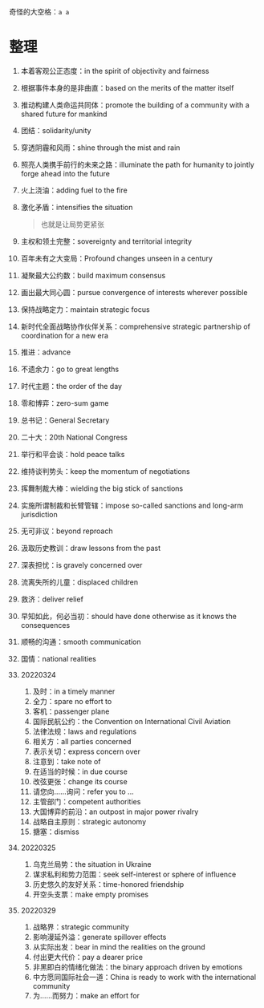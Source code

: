 奇怪的大空格：`a a`

# 整理

1. 本着客观公正态度：in the spirit of objectivity and fairness

2. 根据事件本身的是非曲直：based on the merits of the matter itself

3. 推动构建人类命运共同体：promote the building of a community with a shared future for mankind

4. 团结：solidarity/unity

5. 穿透阴霾和风雨：shine through the mist and rain

6. 照亮人类携手前行的未来之路：illuminate the path for humanity to jointly forge ahead into the future

7. 火上浇油：adding fuel to the fire

8. 激化矛盾：intensifies the situation

   > 也就是让局势更紧张

9. 主权和领土完整：sovereignty and territorial integrity

10. 百年未有之大变局：Profound changes unseen in a century

11. 凝聚最大公约数：build maximum consensus

12. 画出最大同心圆：pursue convergence of interests wherever possible

13. 保持战略定力：maintain strategic focus

14. 新时代全面战略协作伙伴关系：comprehensive strategic partnership of coordination for a new era

15. 推进：advance

16. 不遗余力：go to great lengths

17. 时代主题：the order of the day

18. 零和博弈：zero-sum game

19. 总书记：General Secretary

20. 二十大：20th National Congress

21. 举行和平会谈：hold peace talks

22. 维持谈判势头：keep the momentum of negotiations

23. 挥舞制裁大棒：wielding the big stick of sanctions

24. 实施所谓制裁和长臂管辖：impose so-called sanctions and long-arm jurisdiction

25. 无可非议：beyond reproach

26. 汲取历史教训：draw lessons from the past

27. 深表担忧：is gravely concerned over

28. 流离失所的儿童：displaced children

29. 救济：deliver relief

30. 早知如此，何必当初：should have done otherwise as it knows the consequences

31. 顺畅的沟通：smooth communication

32. 国情：national realities

33. 20220324

    1. 及时：in a timely manner
    2. 全力：spare no effort to
    3. 客机：passenger plane
    4. 国际民航公约：the Convention on International Civil Aviation
    5. 法律法规：laws and regulations
    6. 相关方：all parties concerned
    7. 表示关切：express concern over
    8. 注意到：take note of
    9. 在适当的时候：in due course
    10. 改弦更张：change its course
    11. 请您向……询问：refer you to ...
    12. 主管部门：competent authorities
    13. 大国博弈的前沿：an outpost in major power rivalry
    14. 战略自主原则：strategic autonomy
    15. 搪塞：dismiss

34. 20220325

    1. 乌克兰局势：the situation in Ukraine
    2. 谋求私利和势力范围：seek self-interest or sphere of influence
    3. 历史悠久的友好关系：time-honored friendship
    4. 开空头支票：make empty promises

35. 20220329

    1. 战略界：strategic community
    2. 影响漫延外溢：generate spillover effects
    3. 从实际出发：bear in mind the realities on the ground
    4. 付出更大代价：pay a dearer price
    5. 非黑即白的情绪化做法：the binary approach driven by emotions
    6. 中方愿同国际社会一道：China is ready to work with the international community
    7. 为……而努力：make an effort for